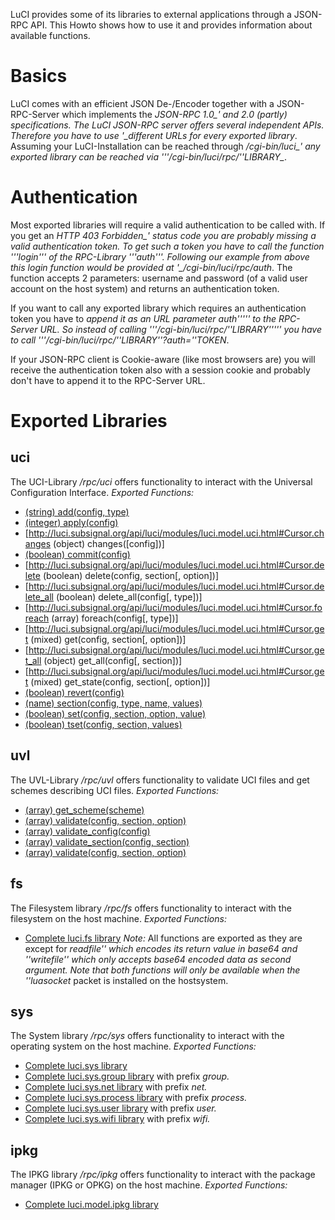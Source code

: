 LuCI provides some of its libraries to external applications through a JSON-RPC API.
This Howto shows how to use it and provides information about available functions.


# Basics
LuCI comes with an efficient JSON De-/Encoder together with a JSON-RPC-Server which implements the *JSON-RPC 1.0_' and 2.0 (partly) specifications. The LuCI JSON-RPC server offers several independent APIs. Therefore you have to use '_different URLs for every exported library*.
Assuming your LuCI-Installation can be reached through */cgi-bin/luci_' any exported library can be reached via '''/cgi-bin/luci/rpc/''LIBRARY_*.


# Authentication
Most exported libraries will require a valid authentication to be called with. If you get an *HTTP 403 Forbidden_' status code you are probably missing a valid authentication token. To get such a token you have to call the function '''login''' of the RPC-Library '''auth'''. Following our example from above this login function would be provided at '_/cgi-bin/luci/rpc/auth*. The function accepts 2 parameters: username and password (of a valid user account on the host system) and returns an authentication token.

If you want to call any exported library which requires an authentication token you have to *append it as an URL parameter _auth''''' to the RPC-Server URL. So instead of calling '''/cgi-bin/luci/rpc/''LIBRARY''''' you have to call '''/cgi-bin/luci/rpc/''LIBRARY''?auth=''TOKEN_*.

If your JSON-RPC client is Cookie-aware (like most browsers are) you will receive the authentication token also with a session cookie and probably don't have to append it to the RPC-Server URL.


# Exported Libraries
## uci
The UCI-Library */rpc/uci* offers functionality to interact with the Universal Configuration Interface.
*Exported Functions:*
* [(string) add(config, type)](http://luci.subsignal.org/api/luci/modules/luci.model.uci.html#Cursor.add)
* [(integer) apply(config)](http://luci.subsignal.org/api/luci/modules/luci.model.uci.html#Cursor.apply)
* [http://luci.subsignal.org/api/luci/modules/luci.model.uci.html#Cursor.changes (object) changes([config])]
* [(boolean) commit(config)](http://luci.subsignal.org/api/luci/modules/luci.model.uci.html#Cursor.commit)
* [http://luci.subsignal.org/api/luci/modules/luci.model.uci.html#Cursor.delete (boolean) delete(config, section[, option])]
* [http://luci.subsignal.org/api/luci/modules/luci.model.uci.html#Cursor.delete_all (boolean) delete_all(config[, type])]
* [http://luci.subsignal.org/api/luci/modules/luci.model.uci.html#Cursor.foreach (array) foreach(config[, type])]
* [http://luci.subsignal.org/api/luci/modules/luci.model.uci.html#Cursor.get (mixed) get(config, section[, option])]
* [http://luci.subsignal.org/api/luci/modules/luci.model.uci.html#Cursor.get_all (object) get_all(config[, section])]
* [http://luci.subsignal.org/api/luci/modules/luci.model.uci.html#Cursor.get (mixed) get_state(config, section[, option])]
* [(boolean) revert(config)](http://luci.subsignal.org/api/luci/modules/luci.model.uci.html#Cursor.revert)
* [(name) section(config, type, name, values)](http://luci.subsignal.org/api/luci/modules/luci.model.uci.html#Cursor.section)
* [(boolean) set(config, section, option, value)](http://luci.subsignal.org/api/luci/modules/luci.model.uci.html#Cursor.set)
* [(boolean) tset(config, section, values)](http://luci.subsignal.org/api/luci/modules/luci.model.uci.html#Cursor.tset)

## uvl
The UVL-Library */rpc/uvl* offers functionality to validate UCI files and get schemes describing UCI files.
*Exported Functions:*
* [(array) get_scheme(scheme)](http://luci.subsignal.org/api/luci/modules/luci.uvl.html#UVL.get_scheme)
* [(array) validate(config, section, option)](http://luci.subsignal.org/api/luci/modules/luci.uvl.html#UVL.validate)
* [(array) validate_config(config)](http://luci.subsignal.org/api/luci/modules/luci.uvl.html#UVL.validate_config)
* [(array) validate_section(config, section)](http://luci.subsignal.org/api/luci/modules/luci.uvl.html#UVL.validate_section)
* [(array) validate(config, section, option)](http://luci.subsignal.org/api/luci/modules/luci.uvl.html#UVL.validate_option)

## fs
The Filesystem library */rpc/fs* offers functionality to interact with the filesystem on the host machine.
*Exported Functions:*

* [Complete luci.fs library](http://luci.subsignal.org/api/luci/modules/luci.fs.html)
*Note:* All functions are exported as they are except for _readfile'' which encodes its return value in base64 and ''writefile'' which only accepts base64 encoded data as second argument. Note that both functions will only be available when the ''luasocket_ packet is installed on the hostsystem.

## sys
The System library */rpc/sys* offers functionality to interact with the operating system on the host machine.
*Exported Functions:*
* [Complete luci.sys library](http://luci.subsignal.org/api/luci/modules/luci.sys.html)
* [Complete luci.sys.group library](http://luci.subsignal.org/api/luci/modules/luci.sys.group.html) with prefix *group.*
* [Complete luci.sys.net library](http://luci.subsignal.org/api/luci/modules/luci.sys.net.html) with prefix *net.*
* [Complete luci.sys.process library](http://luci.subsignal.org/api/luci/modules/luci.sys.process.html) with prefix *process.*
* [Complete luci.sys.user library](http://luci.subsignal.org/api/luci/modules/luci.sys.user.html) with prefix *user.*
* [Complete luci.sys.wifi library](http://luci.subsignal.org/api/luci/modules/luci.sys.wifi.html) with prefix *wifi.*

## ipkg
The IPKG library */rpc/ipkg* offers functionality to interact with the package manager (IPKG or OPKG) on the host machine.
*Exported Functions:*
* [Complete luci.model.ipkg library](http://luci.subsignal.org/api/luci/modules/luci.model.ipkg.html)
